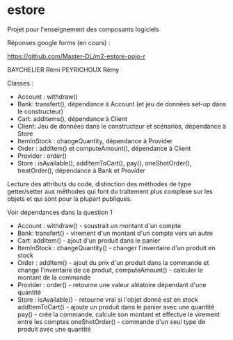 # estore

Projet pour l'enseignement des composants logiciels

Réponses google forms (en cours) :

https://github.com/Master-DL/m2-estore-pojo-r

BAYCHELIER Rémi PEYRICHOUX Rémy

Classes :
- Account : withdraw()
- Bank: transfert(), dépendance à Account (et jeu de données set-up dans le constructeur)
- Cart: addItems(), dépendance à Client
- Client: Jeu de données dans le constructeur et scénarios, dépendance à Store
- ItemInStock : changeQuantity, dépendance à Provider
- Order : addItem() et computeAmount(), dépendance à Client
- Provider : order()
- Store : isAvailable(), addItemToCart(), pay(), oneShotOrder(), treatOrder(), dépendance à Bank et Provider

Lecture des attributs du code, distinction des méthodes de type getter/setter aux méthodes qui font du traitement plus complexe sur les objets et qui sont pour la plupart publiques.

Voir dépendances dans la question 1

- Account : withdraw() - soustrait un montant d'un compte
- Bank: transfert() - virement d'un montant d'un compte vers un autre
- Cart: addItem() - ajout d'un produit dans le panier
- ItemInStock : changeQuantity() - changer l'inventaire d'un produit en stock
- Order : addItem() - ajout du prix d'un produit dans la commande et change l'inventaire de ce produit, computeAmount() - calculer le montant de la commande
- Provider : order() - retourne une valeur aléatoire dépendant d'une quantité
- Store : isAvailable() - retourne vrai si l'objet donné est en stock
  addItemToCart() - ajoute un produit dans le panier avec une quantité
  pay() - crée la commande, calcule son montant et effectue le virement entre les comptes
  oneShotOrder() - commande d'un seul type de produit avec une quantité